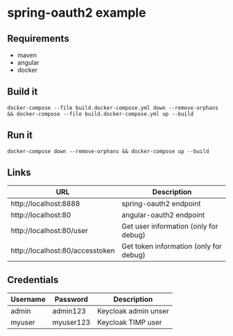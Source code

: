 # spring-oauth2 example

## Requirements

* maven
* angular
* docker

## Build it

```
docker-compose --file build.docker-compose.yml down --remove-orphans && docker-compose --file build.docker-compose.yml up --build
```

## Run it

```
docker-compose down --remove-orphans && docker-compose up --build
```

## Links

| URL | Description |
|-----|-------------|
| http://localhost:8888 | spring-oauth2 endpoint |
| http://localhost:80 | angular-oauth2 endpoint |
| http://localhost:80/user | Get user information (only for debug) |
| http://localhost:80/accesstoken | Get token information (only for debug) |

## Credentials

| Username | Password | Description |
|----------|----------|-------------|
| admin    | admin123 | Keycloak admin unser |
| myuser   | myuser123 | Keycloak TIMP user  |
